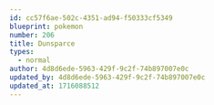 ```yaml
---
id: cc57f6ae-502c-4351-ad94-f50333cf5349
blueprint: pokemon
number: 206
title: Dunsparce
types:
  - normal
author: 4d8d6ede-5963-429f-9c2f-74b897007e0c
updated_by: 4d8d6ede-5963-429f-9c2f-74b897007e0c
updated_at: 1716088512
---
```

